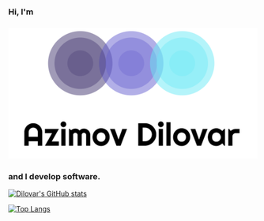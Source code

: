 ### Hi, I'm
### ![Dilovar printmark](resources/azimoff.png)
### and I develop  software.


[![Dilovar's GitHub stats](https://github-readme-stats.vercel.app/api?username=dilovar-91)](https://github.com/dilovar-91/github-readme-stats)

[![Top Langs](https://github-readme-stats.vercel.app/api/top-langs/?username=dilovar-91&layout=donut-vertical)](https://github.com/dilovar-91/github-readme-stats)
